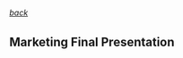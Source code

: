 ###### [back](https://bluoq.github.io/Portfolio/)
## Marketing Final Presentation

<object data="MGMT Final Presentation.pdf" width="1000" height="1000" type='application/pdf'/>
